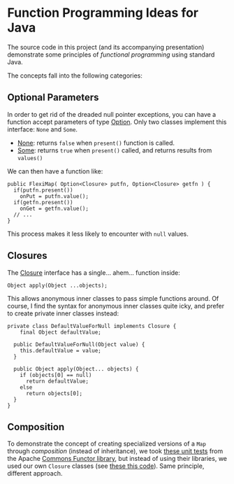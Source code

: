 Function Programming Ideas for Java
===================================

The source code in this project (and its accompanying presentation)
demonstrate some principles of *functional programming* using standard
Java.

The concepts fall into the following categories:

Optional Parameters
-------------------

In order to get rid of the dreaded null pointer exceptions, you can
have a function accept parameters of type [Option][]. Only two classes
implement this interface: `None` and `Some`.

 * [None][]: returns `false` when `present()` function is called.
 * [Some][]: returns `true` when `present()` called, and returns results from `values()`

We can then have a function like:
 
    public FlexiMap( Option<Closure> putfn, Option<Closure> getfn ) {
      if(putfn.present())
        onPut = putfn.value();
      if(getfn.present())
        onGet = getfn.value();
      // ...
    }

This process makes it less likely to encounter with `null` values.


Closures
--------

The [Closure][] interface has a single... ahem... function inside:

    Object apply(Object ...objects);

This allows anonymous inner classes to pass simple functions around.
Of course, I find the syntax for anonymous inner classes quite icky,
and prefer to create private inner classes instead:

    private class DefaultValueForNull implements Closure {
	    final Object defaultValue;
    	
      public DefaultValueForNull(Object value) {
        this.defaultValue = value;
      }
    	
      public Object apply(Object... objects) {
        if (objects[0] == null)
          return defaultValue;
        else
          return objects[0];
      }
    }


Composition
-----------

To demonstrate the concept of creating specialized versions of a `Map` through
*composition* (instead of inheritance), we took [these unit tests][1] from
the Apache [Commons Functor library][2], but instead of using their libraries,
we used our own `Closure` classes (see [these this code][Test]).
Same principle, different approach.

  [1]: http://svn.apache.org/repos/asf/commons/proper/functor/trunk/src/test/java/org/apache/commons/functor/example/FlexiMapExample.java
  [2]: http://commons.apache.org/functor/index.html
  
  [Closure]: /howardabrams/fp-for-java/blob/master/src/main/java/org/howardism/fpjava/Closure.java
  [Option]: /howardabrams/fp-for-java/blob/master/src/main/java/org/howardism/fpjava/Option.java
  [None]: /howardabrams/fp-for-java/blob/master/src/main/java/org/howardism/fpjava/None.java
  [Some]: /howardabrams/fp-for-java/blob/master/src/main/java/org/howardism/fpjava/Some.java
  [Test]: /howardabrams/fp-for-java/blob/master/src/test/java/org/howardism/fpjava/FlexiMapTest.java